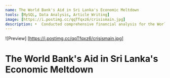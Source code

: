 ```yaml
---
name: The World Bank's Aid in Sri Lanka's Economic Meltdown
tools: [MySQL, Data Analysis, Article Writing]
image: [https://i.postimg.cc/qqTfqxz6/crisismain.jpg]
description: •	Conducted comprehensive financial analysis for the World Bank's aid during Sri Lanka's economic crisis, & identified the financial & accounting landscape during the period.
---
```


![Preview] [https://i.postimg.cc/qqTfqxz6/crisismain.jpg]

# The World Bank's Aid in Sri Lanka's Economic Meltdown
